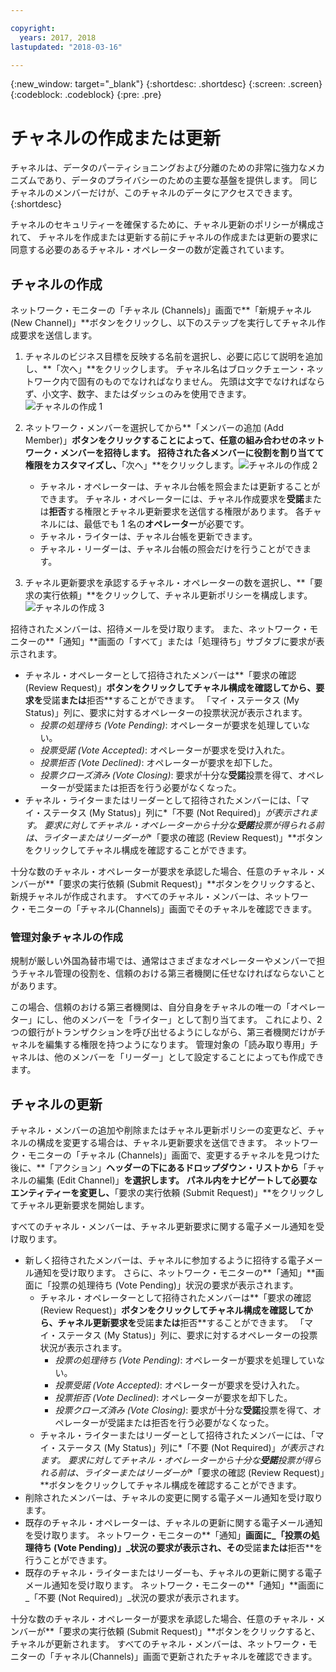 ```yaml
---

copyright:
  years: 2017, 2018
lastupdated: "2018-03-16"

---
```


{:new_window: target="_blank"}
{:shortdesc: .shortdesc}
{:screen: .screen}
{:codeblock: .codeblock}
{:pre: .pre}

# チャネルの作成または更新

チャネルは、データのパーティショニングおよび分離のための非常に強力なメカニズムであり、データのプライバシーのための主要な基盤を提供します。 同じチャネルのメンバーだけが、このチャネルのデータにアクセスできます。
{:shortdesc}

チャネルのセキュリティーを確保するために、チャネル更新のポリシーが構成されて、
チャネルを作成または更新する前にチャネルの作成または更新の要求に同意する必要のあるチャネル・オペレーターの数が定義されています。

## チャネルの作成
ネットワーク・モニターの「チャネル (Channels)」画面で**「新規チャネル (New Channel)」**ボタンをクリックし、以下のステップを実行してチャネル作成要求を送信します。
1. チャネルのビジネス目標を反映する名前を選択し、必要に応じて説明を追加し、**「次へ」**をクリックします。 チャネル名はブロックチェーン・ネットワーク内で固有のものでなければなりません。 先頭は文字でなければならず、小文字、数字、またはダッシュのみを使用できます。![チャネルの作成 1](../images/create_channel.png "チャネル・パネルの作成 1")

2. ネットワーク・メンバーを選択してから**「メンバーの追加 (Add Member)」**ボタンをクリックすることによって、任意の組み合わせのネットワーク・メンバーを招待します。 招待された各メンバーに役割を割り当てて権限をカスタマイズし、**「次へ」**をクリックします。![チャネルの作成 2](../images/create_channel_2.png "チャネル・パネルの作成 2")

    * チャネル・オペレーターは、チャネル台帳を照会または更新することができます。 チャネル・オペレーターには、チャネル作成要求を**受諾**または**拒否**する権限とチャネル更新要求を送信する権限があります。 各チャネルには、最低でも 1 名の**オペレーター**が必要です。
    * チャネル・ライターは、チャネル台帳を更新できます。
    * チャネル・リーダーは、チャネル台帳の照会だけを行うことができます。

3. チャネル更新要求を承認するチャネル・オペレーターの数を選択し、**「要求の実行依頼」**をクリックして、チャネル更新ポリシーを構成します。![チャネルの作成 3](../images/create_channel_3.png "チャネル・パネルの作成 3")

招待されたメンバーは、招待メールを受け取ります。 また、ネットワーク・モニターの**「通知」**画面の「すべて」または「処理待ち」サブタブに要求が表示されます。
* チャネル・オペレーターとして招待されたメンバーは**「要求の確認 (Review Request)」**ボタンをクリックしてチャネル構成を確認してから、要求を**受諾**または**拒否**することができます。 「マイ・ステータス (My Status)」列に、要求に対するオペレーターの投票状況が表示されます。
    * _投票の処理待ち (Vote Pending)_: オペレーターが要求を処理していない。
    * _投票受諾 (Vote Accepted)_: オペレーターが要求を受け入れた。
    * _投票拒否 (Vote Declined)_: オペレーターが要求を却下した。
    * _投票クローズ済み (Vote Closing)_: 要求が十分な**受諾**投票を得て、オペレーターが受諾または拒否を行う必要がなくなった。
* チャネル・ライターまたはリーダーとして招待されたメンバーには、「マイ・ステータス (My Status)」列に*「不要 (Not Required)」*が表示されます。 要求に対してチャネル・オペレーターから十分な**受諾**投票が得られる前は、ライターまたはリーダーが**「要求の確認 (Review Request)」**ボタンをクリックしてチャネル構成を確認することができます。

十分な数のチャネル・オペレーターが要求を承認した場合、任意のチャネル・メンバーが**「要求の実行依頼 (Submit Request)」**ボタンをクリックすると、新規チャネルが作成されます。 すべてのチャネル・メンバーは、ネットワーク・モニターの「チャネル(Channels)」画面でそのチャネルを確認できます。

### 管理対象チャネルの作成

規制が厳しい外国為替市場では、通常はさまざまなオペレーターやメンバーで担うチャネル管理の役割を、信頼のおける第三者機関に任せなければならないことがあります。

この場合、信頼のおける第三者機関は、自分自身をチャネルの唯一の「オペレーター」にし、他のメンバーを「ライター」として割り当てます。 これにより、2 つの銀行がトランザクションを呼び出せるようにしながら、第三者機関だけがチャネルを編集する権限を持つようになります。 管理対象の「読み取り専用」チャネルは、他のメンバーを「リーダー」として設定することによっても作成できます。

## チャネルの更新
チャネル・メンバーの追加や削除またはチャネル更新ポリシーの変更など、チャネルの構成を変更する場合は、チャネル更新要求を送信できます。 ネットワーク・モニターの「チャネル (Channels)」画面で、変更するチャネルを見つけた後に、**「アクション」**ヘッダーの下にあるドロップダウン・リストから**「チャネルの編集 (Edit Channel)」**を選択します。 パネル内をナビゲートして必要なエンティティーを変更し、**「要求の実行依頼 (Submit Request)」**をクリックしてチャネル更新要求を開始します。

すべてのチャネル・メンバーは、チャネル更新要求に関する電子メール通知を受け取ります。
* 新しく招待されたメンバーは、チャネルに参加するように招待する電子メール通知を受け取ります。 さらに、ネットワーク・モニターの**「通知」**画面に「投票の処理待ち (Vote Pending)」状況の要求が表示されます。
    * チャネル・オペレーターとして招待されたメンバーは**「要求の確認 (Review Request)」**ボタンをクリックしてチャネル構成を確認してから、チャネル更新要求を**受諾**または**拒否**することができます。  「マイ・ステータス (My Status)」列に、要求に対するオペレーターの投票状況が表示されます。
        * _投票の処理待ち (Vote Pending)_: オペレーターが要求を処理していない。
        * _投票受諾 (Vote Accepted)_: オペレーターが要求を受け入れた。
        * _投票拒否 (Vote Declined)_: オペレーターが要求を却下した。
        * _投票クローズ済み (Vote Closing)_: 要求が十分な**受諾**投票を得て、オペレーターが受諾または拒否を行う必要がなくなった。
    * チャネル・ライターまたはリーダーとして招待されたメンバーには、「マイ・ステータス (My Status)」列に*「不要 (Not Required)」*が表示されます。 要求に対してチャネル・オペレーターから十分な**受諾**投票が得られる前は、ライターまたはリーダーが**「要求の確認 (Review Request)」**ボタンをクリックしてチャネル構成を確認することができます。
* 削除されたメンバーは、チャネルの変更に関する電子メール通知を受け取ります。
* 既存のチャネル・オペレーターは、チャネルの更新に関する電子メール通知を受け取ります。 ネットワーク・モニターの**「通知」**画面に_「投票の処理待ち (Vote Pending)」_状況の要求が表示され、その**受諾**または**拒否**を行うことができます。
* 既存のチャネル・ライターまたはリーダーも、チャネルの更新に関する電子メール通知を受け取ります。 ネットワーク・モニターの**「通知」**画面に_「不要 (Not Required)」_状況の要求が表示されます。

十分な数のチャネル・オペレーターが要求を承認した場合、任意のチャネル・メンバーが**「要求の実行依頼 (Submit Request)」**ボタンをクリックすると、チャネルが更新されます。 すべてのチャネル・メンバーは、ネットワーク・モニターの「チャネル(Channels)」画面で更新されたチャネルを確認できます。
